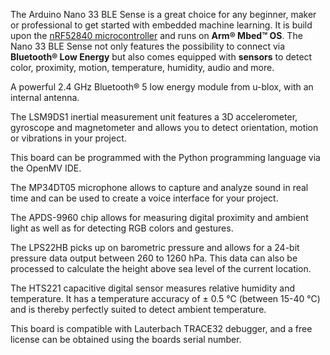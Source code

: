 <FeatureDescription>

The Arduino Nano 33 BLE Sense is a great choice for any beginner, maker or professional to get started with embedded machine learning. It is build upon the [nRF52840 microcontroller](https://content.arduino.cc/assets/Nano_BLE_MCU-nRF52840_PS_v1.1.pdf) and runs on **Arm® Mbed™ OS**. The Nano 33 BLE Sense not only features the possibility to connect via **Bluetooth® Low Energy** but also comes equipped with **sensors** to detect color, proximity, motion, temperature, humidity, audio and more.

</FeatureDescription>


<FeatureList>

<Feature title="u-blox NINA-B306" image="bluetooth">

  A powerful 2.4 GHz Bluetooth® 5 low energy module from u-blox, with an internal antenna. 

  <FeatureLink title="Datasheet" url="/resources/datasheets/NINA-B3-series.pdf" download blank/>
</Feature>

<Feature title="IMU for Motion Detection" image="imu">

  The LSM9DS1 inertial measurement unit features a 3D accelerometer, gyroscope and magnetometer and allows you to detect orientation, motion or vibrations in your project.

  <FeatureLink title="Datasheet" url="https://content.arduino.cc/assets/Nano_BLE_Sense_lsm9ds1.pdf" download blank/>
</Feature>

<Feature title="Python Support" image="python">

  This board can be programmed with the Python programming language via the OpenMV IDE.

  <FeatureLink title="Learn More" url="/learn/programming/arduino-and-python"/>
</Feature>

<Feature title="Omnidirectional Digital Microphone" image="microphone">

  The MP34DT05 microphone allows to capture and analyze sound in real time and can be used to create a voice interface for your project.  

  <FeatureLink title="Datasheet" url="https://content.arduino.cc/assets/Nano_BLE_Sense_mp34dt05-a.pdf" download blank/>
</Feature>

<Feature title="Proximity and Gesture Detection" image="proximity-sensor">

  The APDS-9960 chip allows for measuring digital proximity and ambient light as well as for detecting RGB colors and gestures. 

  <FeatureLink title="Datasheet" url="https://content.arduino.cc/assets/Nano_BLE_Sense_av02-4191en_ds_apds-9960.pdf" download blank/>
</Feature>

<Feature title="Barometric Pressure Sensor" image="pressure-sensor">

  The LPS22HB picks up on barometric pressure and allows for a 24-bit pressure data output between 260 to 1260 hPa. This data can also be processed to calculate the height above sea level of the current location.

  <FeatureLink title="Datasheet" url="https://content.arduino.cc/assets/Nano_BLE_Sense_lps22hb.pdf" download blank/>
</Feature>

<Feature title="Temperature and Humidity Detection" image="temperature-sensor">

  The HTS221 capacitive digital sensor measures relative humidity and temperature. It has a temperature accuracy of ± 0.5 °C (between 15-40 °C) and is thereby perfectly suited to detect ambient temperature.

<FeatureLink title="Datasheet" url="https://content.arduino.cc/assets/Nano_BLE_Sense_HTS221.pdf" download blank/>
</Feature>

<Feature title="Lauterbach TRACE32 debugger" image="file-icon">

  This board is compatible with Lauterbach TRACE32 debugger, and a free license can be obtained using the boards serial number.

  <FeatureLink title="Learn More" url="/tutorials/nano-33-ble-sense/trace-32"/>
</Feature>

</FeatureList>
